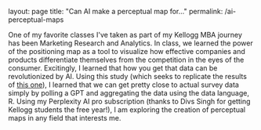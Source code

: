 layout: page
title: "Can AI make a perceptual map for..."
permalink: /ai-perceptual-maps

One of my favorite classes I've taken as part of my Kellogg MBA journey has been Marketing Research and Analytics. In class, we learned the power of the positioning map as a tool to visualize how effective companies and products differentiate themselves from the competition in the eyes of the consumer.
Excitingly, I learned that how you get that data can be revolutionized by AI. Using this study (which seeks to replicate the results of <a href="https://papers.ssrn.com/sol3/papers.cfm?abstract_id=4241291">this one</a>), I learned that we can get pretty close to actual survey data simply by polling a GPT and aggregating the data using the data language, R.
Using my Perplexity AI pro subscription (thanks to Divs Singh for getting Kellogg students the free year!), I am exploring the creation of perceptual maps in any field that interests me.

